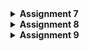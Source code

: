 <details>
<Summary><b>Assignment 7</b></Summary>

## Assignment 7

### Explain what are stateless widgets and stateful widgets, and explain the difference between them.
stateless widget: widget that dont change (static). Example: Text, Icon, Container

stateful widget: widget that can change its properties during run-time (dynamic). Example: Checkbox, Slider

The difference between the two widgets are stateless widgets doesn't depend on any data change/behavior change, while stateful widget can be updated during runtime based on users action or data change. Stateless widgets do not have a state, they will be rendered once and won't update themselves, but will only be updated when external data changes, but stateful widgets have an internal state and can re-render if the input data changes or if widget’s state changes.

### Mention the widgets that you have used for this project and its uses.
- MaterialApp: The root widget of the application that sets up the theme and routes.
- Scaffold: Provides a structure for the visual interface, including an app bar, body, and other elements.
- AppBar: Displays a material design app bar at the top of the screen.
- Center: Centers its child widget within itself.
- Column: Lays out its children in a vertical array.
- Row: Lays out its children in a horizontal array.
- ElevatedButton: A material design button that elevates when pressed, used for interactive actions.
- GridView: Displays items in a grid or table format. Used to display a menu of product items in a neat layout.
- InkWell : Gives an effect/action to a clickable element.
- SnackBar: Displays a brief message at the bottom of the screen.
- Card: A material design card that can contain content and actions about an information.
- Padding: Adds padding around a widget.
- Text: Displays a string of text with a single style.

### What is the use-case for setState()? Explain the variable that can be affected by setState().

The setState() function is used to update the state variables of a component or widget. When setState() is called, it triggers a re-render, updating the UI based on the new state values. It's important when:

- Updating a counter, text, or any value displayed to the user after a user interaction
- Change the appearance of an element in response to user input, such as button press, form submission, or slider adjustment
- Fetch data asynchronously and update the view once the data is loaded

Variables that can be affected by setState():

- State variables like counters, flags, or lists representing interactive UI elements
- UI-related properties such as colors, visibility toggles, or dimensions that change dynamically

Examples:

items: If the ItemHomepage list is changed (e.g. adding or removing items), we need to call setState() to update the GridView with the latest data
npm, name, className: If there are changes to the user data (NPM, name, class), setState() allows these data updates to be displayed directly in the UI

By using setstate(), the application will update the display according to the latest data

### Explain the difference between const and final keyword.

const:
- Declares compile-time constants, meaning the value must be known at compile time.
- const variables are implicitly final and cannot be modified once assigned.
- Can be used to define a constant value at a class level or in widget trees.

Example:

```
const int myNumber = 10;
```

final:

Declares a run-time constant, which can be assigned only once but doesn’t need to be known at compile time. Useful when a variable's value can only be assigned at runtime but won’t change afterward.

Example:

```
final DateTime currentDate = DateTime.now();
```

-->
const is used for compile-time constants and is more restrictive.
final is used when a value should only be assigned once but is determined at runtime, providing more flexibility.

### Explain how you implemented the checklist above step-by-step.

- Create a new flutter project
run the command `flutter create cherry_store` to create a new flutter project

- Make a new file `menu.dart` and fill with this (explanations on the comments):

```
import 'package:flutter/material.dart'; 

// Create a card with NPM, Name, and Class
class MyHomePage extends StatelessWidget {
  final String npm = '2306172735'; // NPM
  final String name = 'Rayienda Hasmaradana Najlamahsa'; // Name
  final String className = 'PBD'; // Class
  final List<ItemHomepage> items = [ // Create a button card with icon
         ItemHomepage("View Product", Icons.mood),
         ItemHomepage("Add Product", Icons.add),
         ItemHomepage("Logout", Icons.logout),
  ];
  MyHomePage({super.key});

  // Integrating Infocard and Itemcard to display on the homepage
  @override
  Widget build(BuildContext context) {
    // Scaffold provides the basic structure of the page with the AppBar and body.
    return Scaffold(
      // AppBar is the top part of the page that displays the title.
      appBar: AppBar(
        title: const Text(
          'Cherry Store',
          style: TextStyle(
            color: Colors.white,
            fontWeight: FontWeight.bold,
          ),
        ),
        // The background color of the AppBar is obtained from the application theme color scheme.
        backgroundColor: Theme.of(context).colorScheme.primary,
      ),
      // Body of the page with paddings around it.
      body: Padding(
        padding: const EdgeInsets.all(16.0),
        // Place the widget vertically in a column.
        child: Column(
          crossAxisAlignment: CrossAxisAlignment.center,
          children: [
            // Row to display 3 InfoCard horizontally.
            Row(
              mainAxisAlignment: MainAxisAlignment.spaceEvenly,
              children: [
                InfoCard(title: 'NPM', content: npm),
                InfoCard(title: 'Name', content: name),
                InfoCard(title: 'Class', content: className),
              ],
            ),

            // Give a vertical space of 16 units.
            const SizedBox(height: 16.0),

            // Place the following widget in the center of the page.
            Center(
              child: Column(
                // Place the text and grid item vertically.

                children: [
                  // Display the welcome message with bold font and size 18.
                  const Padding(
                    padding: EdgeInsets.only(top: 16.0),
                    child: Text(
                      'Welcome to Cherry Store',
                      style: TextStyle(
                        fontWeight: FontWeight.bold,
                        fontSize: 18.0,
                      ),
                    ),
                  ),

                  // Grid to display ItemCard in a 3 column grid.
                  GridView.count(
                    primary: true,
                    padding: const EdgeInsets.all(20),
                    crossAxisSpacing: 10,
                    mainAxisSpacing: 10,
                    crossAxisCount: 3,
                    // To ensure that the grid fits its height.
                    shrinkWrap: true,

                    // Display ItemCard for each item in the items list.
                    children: items.map((ItemHomepage item) {
                      return ItemCard(item);
                    }).toList(),
                  ),
                ],
              ),
            ),
          ],
        ),
      ),
    );
  }
}

class InfoCard extends StatelessWidget {
  // Card information that displays the title and content.

  final String title;  // Card title.
  final String content;  // Card content.

  const InfoCard({super.key, required this.title, required this.content});

  @override
  Widget build(BuildContext context) {
    return Card(
      // Create a card box with a shadow.
      elevation: 2.0,
      child: Container(
        // Set the size and spacing within the card.
        width: MediaQuery.of(context).size.width / 3.5, // Adjust with the width of the device used.
        padding: const EdgeInsets.all(16.0),
        // Place the title and content vertically.
        child: Column(
          children: [
            Text(
              title,
              style: const TextStyle(fontWeight: FontWeight.bold),
            ),
            const SizedBox(height: 8.0),
            Text(content),
          ],
        ),
      ),
    );
  }
}

class ItemHomepage {
    final String name;
    final IconData icon;

    ItemHomepage(this.name, this.icon);
}

class ItemCard extends StatelessWidget {
  // Display the card with an icon and name.

  final ItemHomepage item; 
  
  const ItemCard(this.item, {super.key}); 

    @override
  Widget build(BuildContext context) {
    // Assign different colors based on the item name
    Color getButtonColor() {
      switch (item.name) {
        case "View Product":
          return Colors.lightBlue; // Color for "View Product" button
        case "Add Product":
          return Colors.lightGreen; // Color for "Add Product" button
        case "Logout":
          return Colors.red; // Color for "Logout" button
        default:
          return Theme.of(context).colorScheme.secondary;
      }
    }

    return Material(
      color: getButtonColor(),
      borderRadius: BorderRadius.circular(12),
      child: InkWell(
        onTap: () {
          ScaffoldMessenger.of(context)
            ..hideCurrentSnackBar()
            ..showSnackBar(
              SnackBar(content: Text("You have pressed the ${item.name} button!"))
            );
        },
        child: Container(
          padding: const EdgeInsets.all(8),
          child: Center(
            child: Column(
              mainAxisAlignment: MainAxisAlignment.center,
              children: [
                Icon(
                  item.icon,
                  color: Colors.white,
                  size: 30.0,
                ),
                const Padding(padding: EdgeInsets.all(3)),
                Text(
                  item.name,
                  textAlign: TextAlign.center,
                  style: const TextStyle(color: Colors.white),
                ),
              ],
            ),
          ),
        ),
      ),
    );
  }
}
```

- Perform add, commit, and push to GitHub

</details>

<details>
<Summary><b>Assignment 8</b></Summary>

### What is the purpose of const in Flutter? Explain the advantages of using const in Flutter code. When should we use const, and when should it not be used?

The const keyword is used to create compile-time constants. It indicates that the value of a variable or widget is constant and will not change. This allows the Flutter framework to optimize the performance and memory usage of the application.

Advantages:
- Performance Optimization:
Compile-Time Constants: const widgets are created at compile time, which reduces the overhead of creating them at runtime.
Reduced Rebuilds: Since const widgets are immutable, they do not need to be rebuilt when the widget tree is rebuilt, leading to improved performance.

- Memory Efficiency:
Single Instance: const widgets are canonicalized, meaning that identical const widgets share the same instance in memory, and it reduces memory usage.

- Code Readability and Maintenance:
Clear Intent: Using const makes it clear that a widget or value is immutable, improving code readability and maintainability.

We should use const for: 
- immutable widgets: for widgets that don't change during the use of the application
- constant values: for values that are known at compile time and doesn't change
- reusable widgets: for reusable widgets that are used multiple times with the same properties

When we should not use const:
We should avoid using const for dynamic values or widgets that rely on changing data, as they need to rebuild or update based on user interaction or app state changes.

### Explain and compare the usage of Column and Row in Flutter. Provide example implementations of each layout widget!

Column
Purpose: Arranges its children vertically.
Main Axis: Vertical (top to bottom).
Cross Axis: Horizontal (left to right).

Example:
```
import 'package:flutter/material.dart';

Column(
  mainAxisAlignment: MainAxisAlignment.center,
  crossAxisAlignment: CrossAxisAlignment.start,
  children: [
    Text('Line 1'),
    Text('Line 2'),
    ElevatedButton(
      onPressed: () {},
      child: Text('Click Me'),
    ),
  ],
)
```

Row
Purpose: Arranges its children horizontally.
Main Axis: Horizontal (left to right).
Cross Axis: Vertical (top to bottom).

```
import 'package:flutter/material.dart';

Row(
  mainAxisAlignment: MainAxisAlignment.spaceAround,
  crossAxisAlignment: CrossAxisAlignment.center,
  children: [
    Icon(Icons.star),
    Text('Hello'),
    ElevatedButton(
      onPressed: () {},
      child: Text('Click Me'),
    ),
  ],
)

```
### List the input elements you used on the form page in this assignment. Are there other Flutter input elements you didn’t use in this assignment? Explain!
- TextFormField: for text input in forms
- AlertDialog: to display pop-up message
- ElevatedButton: used for creating a button that can be pressed

Other input elements that's not used in this assignment:
- DropdownButtonFormField: for selecting an option from a predefined list
- Checkbox: for taking boolean input
- Radio: for selecting of one option from a group of options
- Switch: for toggling between on/off states
- Slider:  for selecting a value from a continuous range
- DatePicker: to select a date from a calendar
- TimePicker: to select a time
- RangeSlider: for selecting a range of values, ex: price range

### How do you set the theme within a Flutter application to ensure consistency? Did you implement a theme in your application?
Yes, I implement a theme for my application by setting up a primary theme within the main.dart file. I defined a theme by using the ThemeData constructor. I used a pink primary swatch and a deep red as the secondary color.

### How do you manage navigation in a multi-page Flutter application?
In a multi-page Flutter application, navigation is managed using the Navigator class. We can use methods like `Navigator.push` to navigate to a new page, `Navigator.pop` to go back to the previous page, and `Navigator.pushReplacement` to replace the current page with a new one.
</details>

<details>
<Summary><b>Assignment 9</b></Summary>

#### Explain why we need to create a model to retrieve or send JSON data. Will an error occur if we don't create a model first?
It ensures data structure consistency and type safety. It helps validate and manage the data format, making it easier to handle in the code.
If we don't create a model, an error won't always occur, but issues like unexpected data formats, runtime errors, or misinterpreted fields might arise, especially in strongly-typed languages like TypeScript or Dart. Models also improve code readability and maintainability.
#### Explain the function of the http library that you implemented for this task.
The http library is used to handle network requests in this task. Its primary functions include:

- Sending Requests: It enables the app to send HTTP request methods like GET, POST, PUT, and DELETE to interact with APIs.
- Receiving Responses: It retrieves data from the server, typically in JSON format, for further processing.
- Send data to the server: It sends data to the server, for example in JSON format, for further processing.

#### Explain the function of CookieRequest and why it’s necessary to share the CookieRequest instance with all components in the Flutter app.
The CookieRequest class in Flutter manages HTTP requests while preserving cookies across sessions. Its key functions include:

- Cookie Management: It stores cookies sent by the server (e.g., session tokens), ensuring that subsequent requests include these cookies for authenticated communication.
- Session Persistence: It helps maintain user sessions, allowing features like login, authentication, and personalization to work seamlessly.
- Simplified State Management: By handling cookies automatically, it reduces the need to manually manage authentication headers or tokens.

It's necessary to share the CookieRequest instance with all components in the Flutter app because it's essential for managing secure, stateful communication in the Flutter app. 

Sharing a single CookieRequest instance across all components ensures:

Consistency: All parts of the app use the same session and cookies, avoiding discrepancies or redundant logins.
Efficiency: It reduces memory usage and redundant cookie reloading by centralizing cookie storage.
Ease of Maintenance: A single shared instance simplifies debugging and ensures consistent behavior throughout the app.

#### Explain the mechanism of data transmission, from input to display in Flutter.
- Data Input: User enters data through the Flutter interface (e.g., a form or button).

- Sending Request: The input data is sent to the server using http or CookieRequest in a specific format (e.g., JSON).

- Backend Processing
1. The Django server receives the request data.
2. The backend processes the data (e.g., saves it to a database or performs calculations).
3. Django returns a response in JSON format.
Receiving Response

- The Flutter app receives the server's response.

- Decoding Data:The JSON response is converted into Dart objects (using a model).

-Displaying Data: The converted data is displayed in the Flutter interface.

#### Explain the authentication mechanism from login, register, to logout. Start from inputting account data in Flutter to Django’s completion of the authentication process and display of the menu in Flutter.

##### Login Process
1. Input Data: The user enters their email and password in the Flutter app.
1. Sending Request: The data is sent to the Django login endpoint using CookieRequest.
3. Backend Processing:
- Django verifies the user's credentials.
- If successful, the server returns an authentication cookie.
4. Storing Status: The cookie is saved in CookieRequest for use in subsequent requests.
5. Display Menu: After a successful login, the app displays the main menu based on the user's login status.
##### Registration Process
1. Input Data: The user enters account information (e.g., name, email, password).
2. Sending Request: The data is sent to the Django registration endpoint using http or CookieRequest.
3. Backend Processing:
- Django saves the new user data to the database.
- Django returns a success response.
4. Notification: Flutter displays a success or error message based on the response.
##### Logout Process
1. Logout Request: Flutter sends a request to the Django logout endpoint using CookieRequest.
2. Delete Cookie: Django deletes the user's session.
3. Update Status: The Flutter app updates the user's status to logged out.
4. Navigation: The user is redirected to the login page.
#### Explain how you implement the checklist above step by step! (not just following the tutorial).

##### Authentication functionality
Create a new app in Django for authentication and integration with Flutter to create products with the command:
```
python manage.py startapp authentication
```
and add this to `authentication/views.py`

```
from django.contrib.auth import authenticate, login as auth_login, logout as auth_logout
from django.http import JsonResponse
from django.views.decorators.csrf import csrf_exempt
from django.contrib.auth.models import User
import json

@csrf_exempt
def login(request):
    username = request.POST['username']
    password = request.POST['password']
    user = authenticate(username=username, password=password)
    if user is not None:
        if user.is_active:
            auth_login(request, user)
            # Successful login status.
            return JsonResponse({
                "username": user.username,
                "status": True,
                "message": "Login successful!"
                # Add other data if you want to send data to Flutter.
            }, status=200)
        else:
            return JsonResponse({
                "status": False,
                "message": "Login failed, account disabled."
            }, status=401)

    else:
        return JsonResponse({
            "status": False,
            "message": "Login failed, check email or password again."
        }, status=401)
    

@csrf_exempt
def register(request):
    if request.method == 'POST':
        data = json.loads(request.body)
        username = data['username']
        password1 = data['password1']
        password2 = data['password2']

        # Check if the passwords match
        if password1 != password2:
            return JsonResponse({
                "status": False,
                "message": "Passwords do not match."
            }, status=400)

        # Check if the username is already taken
        if User.objects.filter(username=username).exists():
            return JsonResponse({
                "status": False,
                "message": "Username already exists."
            }, status=400)

        # Create the new user
        user = User.objects.create_user(username=username, password=password1)
        user.save()

        return JsonResponse({
            "username": user.username,
            "status": 'success',
            "message": "User created successfully!"
        }, status=200)

    else:
        return JsonResponse({
            "status": False,
            "message": "Invalid request method."
        }, status=400)

@csrf_exempt
def logout(request):
    username = request.user.username

    try:
        auth_logout(request)
        return JsonResponse({
            "username": username,
            "status": True,
            "message": "Logged out successfully!"
        }, status=200)
    except:
        return JsonResponse({
        "status": False,
        "message": "Logout failed."
        }, status=401)
```

add routing in `authentication/urls.py`
```
from django.urls import path
from authentication.views import login, register, logout

app_name = 'authentication'

urlpatterns = [
    path('login/', login, name='login'),
    path('register/', register, name='register'),
    path('logout/', logout, name='logout'),

]
```

add function in `main/views.py` for adding products in Flutter
```
@csrf_exempt
def create_product_flutter(request):
    if request.method == 'POST':

        data = json.loads(request.body)
        new_product = Product.objects.create(
            user=request.user,
            name=data["name"],
            price=int(data["price"]),
            description=data["description"]
            color=data["color"]

        )

        new_product.save()

        return JsonResponse({"status": "success"}, status=200)
    else:
        return JsonResponse({"status": "error"}, status=401)
```
then add routing in `main/urls.py`

```
from django.urls import path, include
from main.views import (
      ...
    create_product_flutter,
)

app_name = 'main'
urlpatterns = [
    path('', show_main, name = 'show_main'),
        ...
        path('auth/', include('authentication.urls')),
        path('create-flutter/', create_product_flutter, name='create-flutter'),

]
```

Create Flutter authentication logic in `register.dart`

```
import 'dart:convert';
import 'package:flutter/material.dart';
import 'package:cherry_store/screens/login.dart';
import 'package:pbp_django_auth/pbp_django_auth.dart';
import 'package:provider/provider.dart';

class RegisterPage extends StatefulWidget {
  const RegisterPage({super.key});

  @override
  State<RegisterPage> createState() => _RegisterPageState();
}

class _RegisterPageState extends State<RegisterPage> {
  final _usernameController = TextEditingController();
  final _passwordController = TextEditingController();
  final _confirmPasswordController = TextEditingController();

  @override
  Widget build(BuildContext context) {
    final request = context.watch<CookieRequest>();
    return Scaffold(
      appBar: AppBar(
        title: const Text('Register'),
        leading: IconButton(
          icon: const Icon(Icons.arrow_back),
          onPressed: () {
            Navigator.pop(context);
          },
        ),
      ),
      body: Center(
        child: SingleChildScrollView(
          padding: const EdgeInsets.all(16.0),
          child: Card(
            elevation: 8,
            shape: RoundedRectangleBorder(
              borderRadius: BorderRadius.circular(12.0),
            ),
            child: Padding(
              padding: const EdgeInsets.all(20.0),
              child: Column(
                mainAxisSize: MainAxisSize.min,
                children: <Widget>[
                  const Text(
                    'Register',
                    style: TextStyle(
                      fontSize: 24.0,
                      fontWeight: FontWeight.bold,
                    ),
                  ),
                  const SizedBox(height: 30.0),
                  TextFormField(
                    controller: _usernameController,
                    decoration: const InputDecoration(
                      labelText: 'Username',
                      hintText: 'Enter your username',
                      border: OutlineInputBorder(
                        borderRadius: BorderRadius.all(Radius.circular(12.0)),
                      ),
                      contentPadding:
                          EdgeInsets.symmetric(horizontal: 12.0, vertical: 8.0),
                    ),
                    validator: (value) {
                      if (value == null || value.isEmpty) {
                        return 'Please enter your username';
                      }
                      return null;
                    },
                  ),
                  const SizedBox(height: 12.0),
                  TextFormField(
                    controller: _passwordController,
                    decoration: const InputDecoration(
                      labelText: 'Password',
                      hintText: 'Enter your password',
                      border: OutlineInputBorder(
                        borderRadius: BorderRadius.all(Radius.circular(12.0)),
                      ),
                      contentPadding:
                          EdgeInsets.symmetric(horizontal: 12.0, vertical: 8.0),
                    ),
                    obscureText: true,
                    validator: (value) {
                      if (value == null || value.isEmpty) {
                        return 'Please enter your password';
                      }
                      return null;
                    },
                  ),
                  const SizedBox(height: 12.0),
                  TextFormField(
                    controller: _confirmPasswordController,
                    decoration: const InputDecoration(
                      labelText: 'Confirm Password',
                      hintText: 'Confirm your password',
                      border: OutlineInputBorder(
                        borderRadius: BorderRadius.all(Radius.circular(12.0)),
                      ),
                      contentPadding:
                          EdgeInsets.symmetric(horizontal: 12.0, vertical: 8.0),
                    ),
                    obscureText: true,
                    validator: (value) {
                      if (value == null || value.isEmpty) {
                        return 'Please confirm your password';
                      }
                      return null;
                    },
                  ),
                  const SizedBox(height: 24.0),
                  ElevatedButton(
                    onPressed: () async {
                      String username = _usernameController.text;
                      String password1 = _passwordController.text;
                      String password2 = _confirmPasswordController.text;

                      // Check credentials

                      final response = await request.postJson(
                          "http://localhost:8000/auth/register/",
                          jsonEncode({
                            "username": username,
                            "password1": password1,
                            "password2": password2,
                          }));
                      if (context.mounted) {
                        if (response['status'] == 'success') {
                          ScaffoldMessenger.of(context).showSnackBar(
                            const SnackBar(
                              content: Text('Successfully registered!'),
                            ),
                          );
                          Navigator.pushReplacement(
                            context,
                            MaterialPageRoute(
                                builder: (context) => const LoginPage()),
                          );
                        } else {
                          ScaffoldMessenger.of(context).showSnackBar(
                            const SnackBar(
                              content: Text('Failed to register!'),
                            ),
                          );
                        }
                      }
                    },
                    style: ElevatedButton.styleFrom(
                      foregroundColor: Colors.white,
                      minimumSize: const Size(double.infinity, 50),
                      backgroundColor: Theme.of(context).colorScheme.primary,
                      padding: const EdgeInsets.symmetric(vertical: 16.0),
                    ),
                    child: const Text('Register'),
                  ),
                ],
              ),
            ),
          ),
        ),
      ),
    );
  }
}
```
`login.dart`

```
import 'package:cherry_store/screens/menu.dart';
import 'package:flutter/material.dart';
import 'package:pbp_django_auth/pbp_django_auth.dart';
import 'package:provider/provider.dart';
import 'package:cherry_store/screens/register.dart';

void main() {
  runApp(const LoginApp());
}

class LoginApp extends StatelessWidget {
  const LoginApp({super.key});

  @override
  Widget build(BuildContext context) {
    return MaterialApp(
      title: 'Login',
      theme: ThemeData(
        useMaterial3: true,
        colorScheme: ColorScheme.fromSwatch(
          primarySwatch: Colors.deepPurple,
        ).copyWith(secondary: Colors.deepPurple[400]),
      ),
      home: const LoginPage(),
    );
  }
}

class LoginPage extends StatefulWidget {
  const LoginPage({super.key});

  @override
  State<LoginPage> createState() => _LoginPageState();
}

class _LoginPageState extends State<LoginPage> {
  final TextEditingController _usernameController = TextEditingController();
  final TextEditingController _passwordController = TextEditingController();

  @override
  Widget build(BuildContext context) {
    final request = context.watch<CookieRequest>();

    return Scaffold(
      appBar: AppBar(
        title: const Text('Login'),
      ),
      body: Center(
        child: SingleChildScrollView(
          padding: const EdgeInsets.all(16.0),
          child: Card(
            elevation: 8,
            shape: RoundedRectangleBorder(
              borderRadius: BorderRadius.circular(12.0),
            ),
            child: Padding(
              padding: const EdgeInsets.all(20.0),
              child: Column(
                mainAxisSize: MainAxisSize.min,
                children: [
                  const Text(
                    'Login',
                    style: TextStyle(
                      fontSize: 24.0,
                      fontWeight: FontWeight.bold,
                    ),
                  ),
                  const SizedBox(height: 30.0),
                  TextField(
                    controller: _usernameController,
                    decoration: const InputDecoration(
                      labelText: 'Username',
                      hintText: 'Enter your username',
                      border: OutlineInputBorder(
                        borderRadius: BorderRadius.all(Radius.circular(12.0)),
                      ),
                      contentPadding:
                          EdgeInsets.symmetric(horizontal: 12.0, vertical: 8.0),
                    ),
                  ),
                  const SizedBox(height: 12.0),
                  TextField(
                    controller: _passwordController,
                    decoration: const InputDecoration(
                      labelText: 'Password',
                      hintText: 'Enter your password',
                      border: OutlineInputBorder(
                        borderRadius: BorderRadius.all(Radius.circular(12.0)),
                      ),
                      contentPadding:
                          EdgeInsets.symmetric(horizontal: 12.0, vertical: 8.0),
                    ),
                    obscureText: true,
                  ),
                  const SizedBox(height: 24.0),
                  ElevatedButton(
                    onPressed: () async {
                      String username = _usernameController.text;
                      String password = _passwordController.text;

		  // Check credentials

                      final response = await request
                          .login("http://localhost:8000/auth/login/", {
                        'username': username,
                        'password': password,
                      });

                      if (request.loggedIn) {
                        String message = response['message'];
                        String uname = response['username'];
                        if (context.mounted) {
                          Navigator.pushReplacement(
                            context,
                            MaterialPageRoute(
                                builder: (context) => MyHomePage()),
                          );
                          ScaffoldMessenger.of(context)
                            ..hideCurrentSnackBar()
                            ..showSnackBar(
                              SnackBar(
                                  content:
                                      Text("$message Welcome, $uname.")),
                            );
                        }
                      } else {
                        if (context.mounted) {
                          showDialog(
                            context: context,
                            builder: (context) => AlertDialog(
                              title: const Text('Login Failed'),
                              content: Text(response['message']),
                              actions: [
                                TextButton(
                                  child: const Text('OK'),
                                  onPressed: () {
                                    Navigator.pop(context);
                                  },
                                ),
                              ],
                            ),
                          );
                        }
                      }
                    },
                    style: ElevatedButton.styleFrom(
                      foregroundColor: Colors.white,
                      minimumSize: const Size(double.infinity, 50),
                      backgroundColor: Theme.of(context).colorScheme.primary,
                      padding: const EdgeInsets.symmetric(vertical: 16.0),
                    ),
                    child: const Text('Login'),
                  ),
                  const SizedBox(height: 36.0),
                  GestureDetector(
                    onTap: () {
                      Navigator.push(
                        context,
                        MaterialPageRoute(
                            builder: (context) => const RegisterPage()),
                      );
                    },
                    child: Text(
                      'Don\'t have an account? Register',
                      style: TextStyle(
                        color: Theme.of(context).colorScheme.primary,
                        fontSize: 16.0,
                      ),
                    ),
                  ),
                ],
              ),
            ),
          ),
        ),
      ),
    );
  }
}
```

#### Creating Product List page
`list_product.dart`

```
import 'package:flutter/material.dart';
import 'package:cherry_store/models/product_entry.dart';
import 'package:cherry_store/widgets/left_drawer.dart';
import 'package:pbp_django_auth/pbp_django_auth.dart';
import 'package:provider/provider.dart';
import 'package:cherry_store/widgets/product_details.dart';

class ProductEntryPage extends StatefulWidget {
  const ProductEntryPage({super.key});

  @override
  State<ProductEntryPage> createState() => _ProductEntryPageState();
}

class _ProductEntryPageState extends State<ProductEntryPage> {
  Future<List<ProductEntry>> fetchProduct(CookieRequest request) async {
    final response = await request.get('http://localhost:8000/json/');
    
    // Decoding the response into JSON
    var data = response;
    
    // Convert json data to a ProductEntry object
    List<ProductEntry> listProduct = [];
    for (var d in data) {
      if (d != null) {
        listProduct.add(ProductEntry.fromJson(d));
      }
    }
    return listProduct;
  }
  
  @override
  Widget build(BuildContext context) {
    final request = context.watch<CookieRequest>();
    return Scaffold(
      appBar: AppBar(
        title: const Text('Product Entry List'),
        backgroundColor: Theme.of(context).colorScheme.primary,
        foregroundColor: Colors.white,
      ),
      drawer: const LeftDrawer(),
      body: FutureBuilder(
        future: fetchProduct(request),
        builder: (context, AsyncSnapshot snapshot) {
          if (snapshot.data == null) {
            return const Center(child: CircularProgressIndicator());
          } else {
            if (!snapshot.hasData) {
              return const Column(
                children: [
                  Text(
                    'There is no product data in Cherry Store.',
                    style: TextStyle(fontSize: 20, color: Color(0xff59A5D8)),
                  ),
                  SizedBox(height: 8),
                ],
              );
            } else {
              return ListView.builder(
                itemCount: snapshot.data!.length,
                itemBuilder: (context, index) {
                  final product = snapshot.data![index];
                  return InkWell(
                    onTap: () {
                      Navigator.push(
                        context,
                        MaterialPageRoute(
                          builder: (context) => ProductDetailsPage(product: product),
                        ),
                      );
                    },
                    child: Card(
                      margin: const EdgeInsets.symmetric(horizontal: 16, vertical: 12),
                      child: Container(
                        decoration: BoxDecoration(
                          border: Border.all(
                            color: Colors.grey, // Color of the border
                            width: 1, // Width of the border
                          ),
                          borderRadius: BorderRadius.circular(12), // Border radius of the container
                        ),
                        padding: const EdgeInsets.all(20.0),
                        child: Column(
                          mainAxisAlignment: MainAxisAlignment.start,
                          crossAxisAlignment: CrossAxisAlignment.start,
                          children: [
                            Text(
                              "${snapshot.data![index].fields.name}",
                              style: const TextStyle(
                                fontSize: 18.0,
                                fontWeight: FontWeight.bold,
                              ),
                            ),
                            const SizedBox(height: 10),
                            Text("${snapshot.data![index].fields.description}"),
                            const SizedBox(height: 10),
                            Text("${snapshot.data![index].fields.price}"),
                            const SizedBox(height: 10),
                            Text("${snapshot.data![index].fields.color}")
                          ],
                        ),
                      ),
                    ),
                  );
                },
              );
            }
          }
        },
      ),
    );
  }
}
```

To accomodate the Django model object, we need to make a custom model in Dart.

`product_entry.dart`

```
// To parse this JSON data, do
//
//     final productEntry = productEntryFromJson(jsonString);

import 'dart:convert';

List<ProductEntry> productEntryFromJson(String str) => List<ProductEntry>.from(json.decode(str).map((x) => ProductEntry.fromJson(x)));

String productEntryToJson(List<ProductEntry> data) => json.encode(List<dynamic>.from(data.map((x) => x.toJson())));

class ProductEntry {
    String model;
    String pk;
    Fields fields;

    ProductEntry({
        required this.model,
        required this.pk,
        required this.fields,
    });

    factory ProductEntry.fromJson(Map<String, dynamic> json) => ProductEntry(
        model: json["model"],
        pk: json["pk"],
        fields: Fields.fromJson(json["fields"]),
    );

    Map<String, dynamic> toJson() => {
        "model": model,
        "pk": pk,
        "fields": fields.toJson(),
    };
}

class Fields {
    int user;
    String name;
    int price;
    String description;
    String color;

    Fields({
        required this.user,
        required this.name,
        required this.price,
        required this.description,
        required this.color,
    });

    factory Fields.fromJson(Map<String, dynamic> json) => Fields(
        user: json["user"],
        name: json["name"],
        price: json["price"],
        description: json["description"],
        color: json["color"],
    );

    Map<String, dynamic> toJson() => {
        "user": user,
        "name": name,
        "price": price,
        "description": description,
        "color": color,
    };
}
```

</details>
